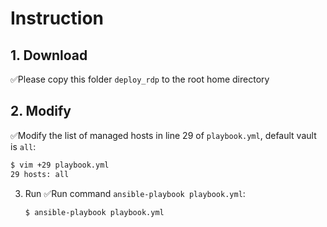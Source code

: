 # Instruction

## 1. Download
✅Please copy this folder `deploy_rdp` to the root home directory

## 2. Modify
✅Modify the list of managed hosts in line 29 of `playbook.yml`, default vault is `all`:
   ```bash
   $ vim +29 playbook.yml
   29 hosts: all
   ``` 

3. Run
✅Run command `ansible-playbook playbook.yml`:
   ```bash
   $ ansible-playbook playbook.yml
   ```
